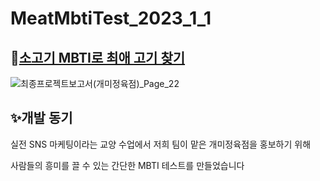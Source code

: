 # MeatMbtiTest_2023_1_1
## 🔗[소고기 MBTI로 최애 고기 찾기](https://valueupgaemi.netlify.app/)
![최종프로젝트보고서(개미정육점)_Page_22](https://github.com/young123e/MeatMbtiTest_2023_1_1/assets/93528188/89dd53b4-e585-467b-b13d-fb1e0903ecb4)


## ✨개발 동기

실전 SNS 마케팅이라는 교양 수업에서 저희 팀이 맡은 개미정육점을 홍보하기 위해

사람들의 흥미를 끌 수 있는 간단한 MBTI 테스트를 만들었습니다


